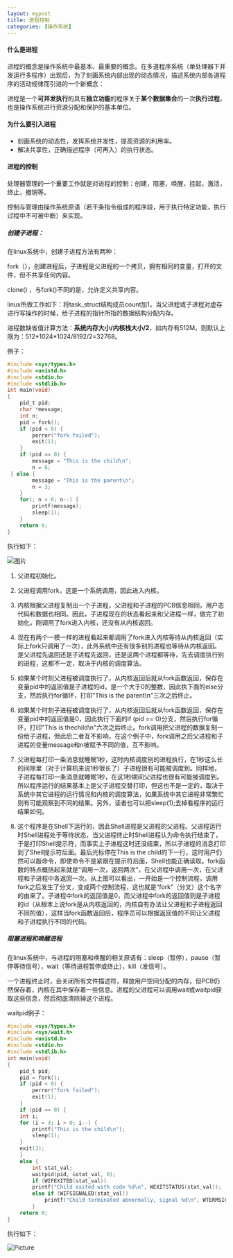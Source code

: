 ```yaml
---
layout: mypost
title: 进程控制
categories: [操作系统]
---
```

#### 什么是进程

进程的概念是操作系统中最基本、最重要的概念。在多道程序系统（单处理器下并发运行多程序）出现后，为了刻画系统内部出现的动态情况，描述系统内部各道程序的活动规律而引进的一个新概念：

进程是一个**可并发执行**的具有**独立功能**的程序关于**某个数据集合**的一次**执行过程**，也是操作系统进行资源分配和保护的基本单位。

#### 为什么要引入进程

- 刻画系统的动态性，发挥系统并发性，提高资源的利用率。
- 解决共享性，正确描述程序（可再入）的执行状态。

#### 进程的控制

处理器管理的一个重要工作就是对进程的控制：创建，阻塞，唤醒，挂起，激活，终止，撤销等。

控制与管理由操作系统原语（若干条指令组成的程序段，用于执行特定功能，执行过程中不可被中断）来实现。

##### 创建子进程：

在linux系统中，创建子进程方法有两种：

fork（），创建进程后，子进程是父进程的一个拷贝，拥有相同的变量，打开的文件，但不共享任何内容。

clone() ，与fork()不同的是，允许定义共享内容。

linux所做工作如下：将task_struct结构成员count加1，当父进程或子进程对虚存进行写操作的时候，给子进程的指针所指的数据结构分配内存。

进程数缺省值计算方法：**系统内存大小/内核栈大小/2**，如内存有512M，则默认上限为：512\*1024\*1024/8192/2=32768。

例子：

```c
#include <sys/types.h>
#include <unistd.h>
#include <stdio.h>
#include <stdlib.h>
int main(void)
{
	pid_t pid;
	char *message;
	int n;
	pid = fork();
	if (pid < 0) {
		perror("fork failed");
		exit(1);
	}
	if (pid == 0) {
		message = "This is the child\n";
 		n = 6;
 } else {
 		message = "This is the parent\n";
 		n = 3;
 	}
 	for(; n > 0; n--) {
 		printf(message);
 		sleep(1);
 	}
 	return 0;
}
```

执行如下：

![图片](Kali-2020-11-15-20-12-03.png)

1. 父进程初始化。 

2. 父进程调用fork，这是一个系统调用，因此进入内核。 

3. 内核根据父进程复制出一个子进程，父进程和子进程的PCB信息相同，用户态代码和数据也相同。因此，子进程现在的状态看起来和父进程一样，做完了初始化，刚调用了fork进入内核，还没有从内核返回。 

4. 现在有两个一模一样的进程看起来都调用了fork进入内核等待从内核返回（实际上fork只调用了一次），此外系统中还有很多别的进程也等待从内核返回。是父进程先返回还是子进程先返回，还是这两个进程都等待，先去调度执行别的进程，这都不一定，取决于内核的调度算法。 

5. 如果某个时刻父进程被调度执行了，从内核返回后就从fork函数返回，保存在变量pid中的返回值是子进程的id，是一个大于0的整数，因此执下面的else分支，然后执行for循环，打印"This is the parent\n"三次之后终止。

6. 如果某个时刻子进程被调度执行了，从内核返回后就从fork函数返回，保存在变量pid中的返回值是0，因此执行下面的if (pid == 0)分支，然后执行for循环，打印"This is thechild\n"六次之后终止。fork调用把父进程的数据复制一份给子进程，但此后二者互不影响，在这个例子中，fork调用之后父进程和子进程的变量message和n被赋予不同的值，互不影响。 

7. 父进程每打印一条消息就睡眠1秒，这时内核调度别的进程执行，在1秒这么长的间隙里（对于计算机来说1秒很长了）子进程很有可能被调度到。同样地，子进程每打印一条消息就睡眠1秒，在这1秒期间父进程也很有可能被调度到。所以程序运行的结果基本上是父子进程交替打印，但这也不是一定的，取决于系统中其它进程的运行情况和内核的调度算法，如果系统中其它进程非常繁忙则有可能观察到不同的结果。另外，读者也可以把sleep(1);去掉看程序的运行结果如何。 

8. 这个程序是在Shell下运行的，因此Shell进程是父进程的父进程。父进程运行时Shell进程处于等待状态，当父进程终止时Shell进程认为命令执行结束了，于是打印Shell提示符，而事实上子进程这时还没结束，所以子进程的消息打印到了Shell提示符后面。最后光标停在This is the child的下一行，这时用户仍然可以敲命令，即使命令不是紧跟在提示符后面，Shell也能正确读取。fork函数的特点概括起来就是“调用一次，返回两次”，在父进程中调用一次，在父进程和子进程中各返回一次。从上图可以看出，一开始是一个控制流程，调用fork之后发生了分叉，变成两个控制流程，这也就是“fork”（分叉）这个名字的由来了。子进程中fork的返回值是0，而父进程中fork的返回值则是子进程的id（从根本上说fork是从内核返回的，内核自有办法让父进程和子进程返回不同的值），这样当fork函数返回后，程序员可以根据返回值的不同让父进程和子进程执行不同的代码。 

##### 阻塞进程和唤醒进程

在linux系统中，与进程的阻塞和唤醒的相关原语有：sleep（暂停），pause（暂停等待信号），wait（等待进程暂停或终止），kill（发信号）。

一个进程终止时，会关闭所有文件描述符，释放用户空间分配的内存，但PCB仍然保存着，内核在其中保存着一些信息。进程的父进程可以调用wait或waitpid获取这些信息，然后彻底清除掉这个进程。

waitpid例子：

```c
#include <sys/types.h>
#include <sys/wait.h>
#include <unistd.h>
#include <stdio.h>
#include <stdlib.h>
int main(void)
{
	pid_t pid;
	pid = fork();
	if (pid < 0) {
		perror("fork failed");
		exit(1);
	}
	if (pid == 0) {
	int i;
	for (i = 3; i > 0; i--) {
		printf("This is the child\n");
		sleep(1);
	}
	exit(3);
	} 
	else {
		int stat_val;
		waitpid(pid, &stat_val, 0);
		if (WIFEXITED(stat_val))
		printf("Child exited with code %d\n", WEXITSTATUS(stat_val));
		else if (WIFSIGNALED(stat_val))
			printf("Child terminated abnormally, signal %d\n", WTERMSIG(stat_val));
		}
	return 0;
}
```

执行如下：

![Picture](Kali-2020-11-15-20-48-08.png)


